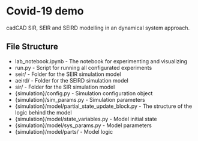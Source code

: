 # Covid-19 demo

cadCAD SIR, SEIR and SEIRD modelling in an dynamical system approach.

## File Structure

* lab_notebook.ipynb - The notebook for experimenting and visualizing
* run.py - Script for running all configurated experiments
* seir/ - Folder for the SEIR simulation model
* aeird/ - Folder for the SEIRD simulation model
* sir/ - Folder for the SIR simulation model
* {simulation}/config.py - Simulation configuration object
* {simulation}/sim_params.py - Simulation parameters
* {simulation}/model/partial_state_update_block.py - The structure of the logic behind the model
* {simulation}/model/state_variables.py - Model initial state
* {simulation}/model/sys_params.py - Model parameters
* {simulation}/model/parts/ - Model logic
